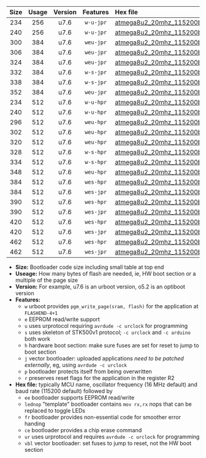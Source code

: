 |Size|Usage|Version|Features|Hex file|
|:-:|:-:|:-:|:-:|:--|
|234|256|u7.6|`w-u-jpr`|[atmega8u2_20mhz_115200bps_ur_vbl.hex](https://raw.githubusercontent.com/stefanrueger/urboot/main/bootloaders/atmega8u2/fcpu_20mhz/115200_bps/atmega8u2_20mhz_115200bps_ur_vbl.hex)|
|240|256|u7.6|`w-u-jpr`|[atmega8u2_20mhz_115200bps_lednop_ur_vbl.hex](https://raw.githubusercontent.com/stefanrueger/urboot/main/bootloaders/atmega8u2/fcpu_20mhz/115200_bps/atmega8u2_20mhz_115200bps_lednop_ur_vbl.hex)|
|300|384|u7.6|`weu-jpr`|[atmega8u2_20mhz_115200bps_ee_ur_vbl.hex](https://raw.githubusercontent.com/stefanrueger/urboot/main/bootloaders/atmega8u2/fcpu_20mhz/115200_bps/atmega8u2_20mhz_115200bps_ee_ur_vbl.hex)|
|306|384|u7.6|`weu-jpr`|[atmega8u2_20mhz_115200bps_ee_lednop_ur_vbl.hex](https://raw.githubusercontent.com/stefanrueger/urboot/main/bootloaders/atmega8u2/fcpu_20mhz/115200_bps/atmega8u2_20mhz_115200bps_ee_lednop_ur_vbl.hex)|
|324|384|u7.6|`weu-jpr`|[atmega8u2_20mhz_115200bps_ee_lednop_fr_ur_vbl.hex](https://raw.githubusercontent.com/stefanrueger/urboot/main/bootloaders/atmega8u2/fcpu_20mhz/115200_bps/atmega8u2_20mhz_115200bps_ee_lednop_fr_ur_vbl.hex)|
|332|384|u7.6|`w-s-jpr`|[atmega8u2_20mhz_115200bps_vbl.hex](https://raw.githubusercontent.com/stefanrueger/urboot/main/bootloaders/atmega8u2/fcpu_20mhz/115200_bps/atmega8u2_20mhz_115200bps_vbl.hex)|
|338|384|u7.6|`w-s-jpr`|[atmega8u2_20mhz_115200bps_lednop_vbl.hex](https://raw.githubusercontent.com/stefanrueger/urboot/main/bootloaders/atmega8u2/fcpu_20mhz/115200_bps/atmega8u2_20mhz_115200bps_lednop_vbl.hex)|
|352|384|u7.6|`weu-jpr`|[atmega8u2_20mhz_115200bps_ee_lednop_fr_ce_ur_vbl.hex](https://raw.githubusercontent.com/stefanrueger/urboot/main/bootloaders/atmega8u2/fcpu_20mhz/115200_bps/atmega8u2_20mhz_115200bps_ee_lednop_fr_ce_ur_vbl.hex)|
|234|512|u7.6|`w-u-hpr`|[atmega8u2_20mhz_115200bps_ur.hex](https://raw.githubusercontent.com/stefanrueger/urboot/main/bootloaders/atmega8u2/fcpu_20mhz/115200_bps/atmega8u2_20mhz_115200bps_ur.hex)|
|240|512|u7.6|`w-u-hpr`|[atmega8u2_20mhz_115200bps_lednop_ur.hex](https://raw.githubusercontent.com/stefanrueger/urboot/main/bootloaders/atmega8u2/fcpu_20mhz/115200_bps/atmega8u2_20mhz_115200bps_lednop_ur.hex)|
|296|512|u7.6|`weu-hpr`|[atmega8u2_20mhz_115200bps_ee_ur.hex](https://raw.githubusercontent.com/stefanrueger/urboot/main/bootloaders/atmega8u2/fcpu_20mhz/115200_bps/atmega8u2_20mhz_115200bps_ee_ur.hex)|
|302|512|u7.6|`weu-hpr`|[atmega8u2_20mhz_115200bps_ee_lednop_ur.hex](https://raw.githubusercontent.com/stefanrueger/urboot/main/bootloaders/atmega8u2/fcpu_20mhz/115200_bps/atmega8u2_20mhz_115200bps_ee_lednop_ur.hex)|
|320|512|u7.6|`weu-hpr`|[atmega8u2_20mhz_115200bps_ee_lednop_fr_ur.hex](https://raw.githubusercontent.com/stefanrueger/urboot/main/bootloaders/atmega8u2/fcpu_20mhz/115200_bps/atmega8u2_20mhz_115200bps_ee_lednop_fr_ur.hex)|
|328|512|u7.6|`w-s-hpr`|[atmega8u2_20mhz_115200bps.hex](https://raw.githubusercontent.com/stefanrueger/urboot/main/bootloaders/atmega8u2/fcpu_20mhz/115200_bps/atmega8u2_20mhz_115200bps.hex)|
|334|512|u7.6|`w-s-hpr`|[atmega8u2_20mhz_115200bps_lednop.hex](https://raw.githubusercontent.com/stefanrueger/urboot/main/bootloaders/atmega8u2/fcpu_20mhz/115200_bps/atmega8u2_20mhz_115200bps_lednop.hex)|
|348|512|u7.6|`weu-hpr`|[atmega8u2_20mhz_115200bps_ee_lednop_fr_ce_ur.hex](https://raw.githubusercontent.com/stefanrueger/urboot/main/bootloaders/atmega8u2/fcpu_20mhz/115200_bps/atmega8u2_20mhz_115200bps_ee_lednop_fr_ce_ur.hex)|
|384|512|u7.6|`wes-hpr`|[atmega8u2_20mhz_115200bps_ee.hex](https://raw.githubusercontent.com/stefanrueger/urboot/main/bootloaders/atmega8u2/fcpu_20mhz/115200_bps/atmega8u2_20mhz_115200bps_ee.hex)|
|384|512|u7.6|`wes-jpr`|[atmega8u2_20mhz_115200bps_ee_vbl.hex](https://raw.githubusercontent.com/stefanrueger/urboot/main/bootloaders/atmega8u2/fcpu_20mhz/115200_bps/atmega8u2_20mhz_115200bps_ee_vbl.hex)|
|390|512|u7.6|`wes-hpr`|[atmega8u2_20mhz_115200bps_ee_lednop.hex](https://raw.githubusercontent.com/stefanrueger/urboot/main/bootloaders/atmega8u2/fcpu_20mhz/115200_bps/atmega8u2_20mhz_115200bps_ee_lednop.hex)|
|390|512|u7.6|`wes-jpr`|[atmega8u2_20mhz_115200bps_ee_lednop_vbl.hex](https://raw.githubusercontent.com/stefanrueger/urboot/main/bootloaders/atmega8u2/fcpu_20mhz/115200_bps/atmega8u2_20mhz_115200bps_ee_lednop_vbl.hex)|
|420|512|u7.6|`wes-hpr`|[atmega8u2_20mhz_115200bps_ee_lednop_fr.hex](https://raw.githubusercontent.com/stefanrueger/urboot/main/bootloaders/atmega8u2/fcpu_20mhz/115200_bps/atmega8u2_20mhz_115200bps_ee_lednop_fr.hex)|
|420|512|u7.6|`wes-jpr`|[atmega8u2_20mhz_115200bps_ee_lednop_fr_vbl.hex](https://raw.githubusercontent.com/stefanrueger/urboot/main/bootloaders/atmega8u2/fcpu_20mhz/115200_bps/atmega8u2_20mhz_115200bps_ee_lednop_fr_vbl.hex)|
|462|512|u7.6|`wes-hpr`|[atmega8u2_20mhz_115200bps_ee_lednop_fr_ce.hex](https://raw.githubusercontent.com/stefanrueger/urboot/main/bootloaders/atmega8u2/fcpu_20mhz/115200_bps/atmega8u2_20mhz_115200bps_ee_lednop_fr_ce.hex)|
|462|512|u7.6|`wes-jpr`|[atmega8u2_20mhz_115200bps_ee_lednop_fr_ce_vbl.hex](https://raw.githubusercontent.com/stefanrueger/urboot/main/bootloaders/atmega8u2/fcpu_20mhz/115200_bps/atmega8u2_20mhz_115200bps_ee_lednop_fr_ce_vbl.hex)|

- **Size:** Bootloader code size including small table at top end
- **Useage:** How many bytes of flash are needed, ie, HW boot section or a multiple of the page size
- **Version:** For example, u7.6 is an urboot version, o5.2 is an optiboot version
- **Features:**
  + `w` urboot provides `pgm_write_page(sram, flash)` for the application at `FLASHEND-4+1`
  + `e` EEPROM read/write support
  + `u` uses urprotocol requiring `avrdude -c urclock` for programming
  + `s` uses skeleton of STK500v1 protocol; `-c urclock` and `-c arduino` both work
  + `h` hardware boot section: make sure fuses are set for reset to jump to boot section
  + `j` vector bootloader: uploaded applications *need to be patched externally*, eg, using `avrdude -c urclock`
  + `p` bootloader protects itself from being overwritten
  + `r` preserves reset flags for the application in the register R2
- **Hex file:** typically MCU name, oscillator frequency (16 MHz default) and baud rate (115200 default) followed by
  + `ee` bootloader supports EEPROM read/write
  + `lednop` "template" bootloader contains `mov rx,rx` nops that can be replaced to toggle LEDs
  + `fr` bootloader provides non-essential code for smoother error handing
  + `ce` bootloader provides a chip erase command
  + `ur` uses urprotocol and requires `avrdude -c urclock` for programming
  + `vbl` vector bootloader: set fuses to jump to reset, not the HW boot section
